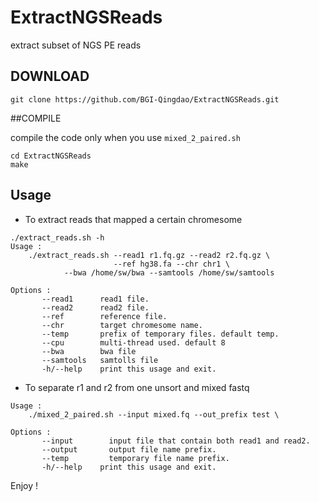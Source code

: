 # ExtractNGSReads
extract subset of  NGS PE reads 

## DOWNLOAD

```
git clone https://github.com/BGI-Qingdao/ExtractNGSReads.git
```
##COMPILE

compile the code only when you use ```mixed_2_paired.sh```


```
cd ExtractNGSReads
make

```

## Usage

* To extract reads that mapped a certain chromesome

```
./extract_reads.sh -h
Usage :
    ./extract_reads.sh --read1 r1.fq.gz --read2 r2.fq.gz \
                       --ref hg38.fa --chr chr1 \
            --bwa /home/sw/bwa --samtools /home/sw/samtools

Options :
       --read1      read1 file.
       --read2      read2 file.
       --ref        reference file.
       --chr        target chromesome name.
       --temp       prefix of temporary files. default temp.
       --cpu        multi-thread used. default 8
       --bwa        bwa file
       --samtools   samtolls file
       -h/--help    print this usage and exit.
```

* To separate r1 and r2 from one unsort and mixed fastq

```
Usage :
    ./mixed_2_paired.sh --input mixed.fq --out_prefix test \

Options :
       --input        input file that contain both read1 and read2.
       --output       output file name prefix.
       --temp         temporary file name prefix.
       -h/--help    print this usage and exit.
```

Enjoy !
